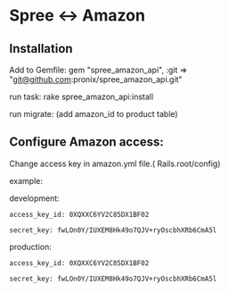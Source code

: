  Spree <-> Amazon
===========================================

Installation
------------

Add to Gemfile:
  gem "spree_amazon_api", :git => "git@github.com:pronix/spree_amazon_api.git"

run task:
   rake spree_amazon_api:install

run migrate: (add amazon_id to product table)


Configure Amazon access:
-----------------------
Change access key in amazon.yml file.( Rails.root/config)

example:

  development:

    access_key_id: 0XQXXC6YV2C85DX1BF02

    secret_key: fwLOn0Y/IUXEM8Hk49o7QJV+ryOscbhXRb6CmA5l

  production:

    access_key_id: 0XQXXC6YV2C85DX1BF02

    secret_key: fwLOn0Y/IUXEM8Hk49o7QJV+ryOscbhXRb6CmA5l
